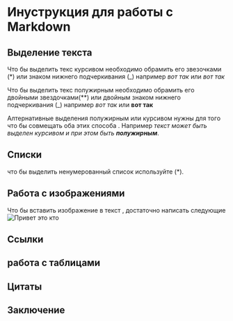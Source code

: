 # Инуструкция для работы с Markdown

## Выделение текста

Что бы выделить текс курсивом необходимо обрамить его звезочками (*) или знаком нижнего подчеркивания (_) например _вот так_ или *вот так*

Что бы выделить текс полужирным  необходимо обрамить его двойными звездочками(**) или двойным знаком нижнего подчеркивания (_) например _вот так_ или **вот так**

Алтернативные выделения полужирным или курсивом нужны для того что бы совмещать оба этих способа . Например _текст может быть выделен курсивом и при этом быть **полужирным**_.

## Списки
что бы выделить ненумерованный список используйте (*).
## Работа с изображениями

Что бы вставить изображение в текст , достаточно написать следующие ![Привет это кто](кто.jpg)

## Ссылки

## работа с таблицами 

## Цитаты

## Заключение 